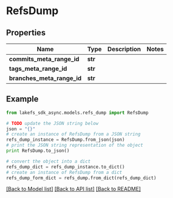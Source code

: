 # RefsDump


## Properties
Name | Type | Description | Notes
------------ | ------------- | ------------- | -------------
**commits_meta_range_id** | **str** |  | 
**tags_meta_range_id** | **str** |  | 
**branches_meta_range_id** | **str** |  | 

## Example

```python
from lakefs_sdk_async.models.refs_dump import RefsDump

# TODO update the JSON string below
json = "{}"
# create an instance of RefsDump from a JSON string
refs_dump_instance = RefsDump.from_json(json)
# print the JSON string representation of the object
print RefsDump.to_json()

# convert the object into a dict
refs_dump_dict = refs_dump_instance.to_dict()
# create an instance of RefsDump from a dict
refs_dump_form_dict = refs_dump.from_dict(refs_dump_dict)
```
[[Back to Model list]](../README.md#documentation-for-models) [[Back to API list]](../README.md#documentation-for-api-endpoints) [[Back to README]](../README.md)


